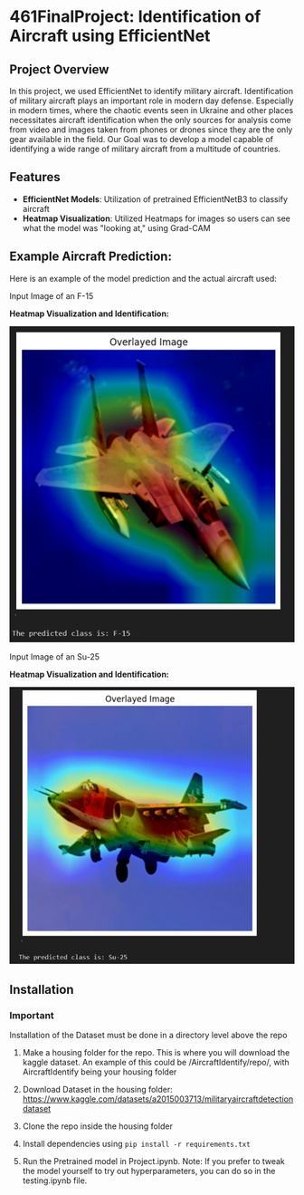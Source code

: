 # 461FinalProject: Identification of Aircraft using EfficientNet

## Project Overview
In this project, we used EfficientNet to identify military aircraft. Identification of military aircraft plays an important role in modern day defense. Especially in modern times, where the chaotic events seen in Ukraine and other places necessitates aircraft identification when the only sources for analysis come from video and images taken from phones or drones since they are the only gear available in the field. Our Goal was to develop a model capable of identifying a wide range of military aircraft from a multitude of countries.

## Features
* **EfficientNet Models**: Utilization of pretrained EfficientNetB3 to classify aircraft
* **Heatmap Visualization**: Utilized Heatmaps for images so users can see what the model was "looking at," using Grad-CAM



## Example Aircraft Prediction:
Here is an example of the model prediction and the actual aircraft used:

Input Image of an F-15

**Heatmap Visualization and Identification:**

![alt text](https://github.com/Jquijioc/461FinalProject/blob/main/GithubF15.jpg)


Input Image of an Su-25

**Heatmap Visualization and Identification:**

![alt text](https://github.com/Jquijioc/461FinalProject/blob/main/GithubSu25.jpg)


## Installation

### **Important**

Installation of the Dataset must be done in a directory level above the repo

1. Make a housing folder for the repo. This is where you will download the kaggle dataset. An example of this could be /AircraftIdentify/repo/, with AircraftIdentify being your housing folder
2. Download Dataset in the housing folder:
https://www.kaggle.com/datasets/a2015003713/militaryaircraftdetectiondataset

2. Clone the repo inside the housing folder
3. Install dependencies using ``` pip install -r requirements.txt ```
4. Run the Pretrained model in Project.ipynb. Note: If you prefer to tweak the model yourself to try out hyperparameters, you can do so in the testing.ipynb file.
